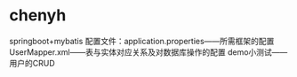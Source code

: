 # chenyh
springboot+mybatis
配置文件：application.properties——所需框架的配置
         UserMapper.xml——表与实体对应关系及对数据库操作的配置
demo小测试——用户的CRUD
